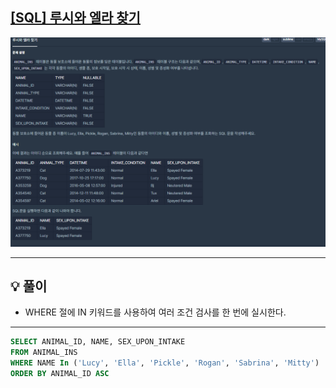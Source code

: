 ## [[SQL] 루시와 엘라 찾기](https://programmers.co.kr/learn/courses/30/lessons/59046)
![](imgs/1.PNG)
___

## 💡 풀이
- WHERE 절에 IN 키워드를 사용하여 여러 조건 검사를 한 번에 실시한다.
___
```sql
SELECT ANIMAL_ID, NAME, SEX_UPON_INTAKE 
FROM ANIMAL_INS 
WHERE NAME In ('Lucy', 'Ella', 'Pickle', 'Rogan', 'Sabrina', 'Mitty')
ORDER BY ANIMAL_ID ASC
```